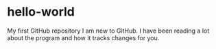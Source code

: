 # hello-world
My first GitHub repository
I am new to GitHub.
I have been reading a lot about the program and how it tracks changes for you.
